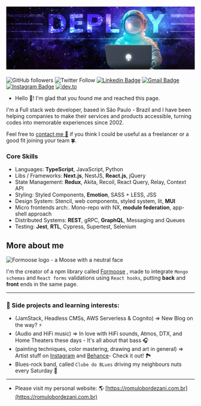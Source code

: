 ![Deploy](https://raw.githubusercontent.com/romulobordezani/romulobordezani/0aab7ea86101ee4ee73582575873d4cfcad5fed8/assets/deploy_cover.jpeg)
</br></br>
![GitHub followers](https://img.shields.io/github/followers/romulobordezani?label=Follow%20Me%21&style=social)
![Twitter Follow](https://img.shields.io/twitter/follow/romulobordezani?style=social)
[![Linkedin Badge](https://img.shields.io/badge/-Linkedin-0077B5?style=flat-square&logo=Linkedin&logoColor=white&link=https://www.linkedin.com/in/romulobordezani/)](https://www.linkedin.com/in/romulobordezani/) 
[![Gmail Badge](https://img.shields.io/badge/Gmail-c5392a?style=flat-square&logo=Gmail&logoColor=white&link=mailto:romulobordezani@gmail.com)](mailto:romulobordezani@gmail.com)
[![Instagram Badge](https://img.shields.io/badge/-Instagram-f797a5?style=flat-square&logo=Instagram&logoColor=white&link=https://www.instagram.com/mulo.art)](https://www.instagram.com/mulo.art)
[![dev.to](https://img.shields.io/badge/dev.to-romulobordezani-black)](https://dev.to/romulobordezani)

-  Hello 👋! I'm glad that you found me and reached this page. 

I'm a Full stack web developer, based in São Paulo - Brazil and I have been helping companies to make their services and products accessible, turning codes into memorable experiences since 2002. 

Feel free to [contact me 💌](mailto:romulobordezani@gmail.com) if you think I could be useful as a freelancer or a good fit joining your team 🍀.

### Core Skills
* Languages: **TypeScript**, JavaScript, Python
* Libs / Frameworks: **Next.js**, NestJS, **React.js**, jQuery
* State Management: **Redux**, Akita, Recoil, React Query, Relay, Context API
* Styling: Styled Components, **Emotion**, SASS + LESS, JSS
* Design System: Stencil, web components, styled system, lit, **MUI**
* Micro frontends arch:. Mono-repo with NX, **module federation**, app-shell approach
* Distributed Systems: **REST**, gRPC, **GraphQL**, Messaging and Queues
* Testing: **Jest**, **RTL**, Cypress, Supertest, Selenium

## More about me

<img src="https://raw.githubusercontent.com/romulobordezani/formoose/main/src/assets/Formoose-logo.svg" alt="Formoose logo - a Moose with a neutral face" width="200" />

I'm the creator of a npm library called [Formoose](https://github.com/romulobordezani/formoose) , made to integrate `Mongo schemas` and `React forms` validations using `React hooks`, putting **back** and **front** ends in the same page.

---

### 🌱 Side projects and learning interests:
  * (JamStack, Headless CMSs, AWS Serverless & Cognito) => New Blog on the way? ⚡️
  * (Audio and HiFi music) => In love with HiFi sounds, Atmos, DTX, and Home Theaters these days - It's all about that bass 🎧
  * (painting techniques, color mastering, drawing and art in general) => Artist stuff on [Instagram](https://www.instagram.com/mulo.art) and [Behance](https://www.behance.net/romulobordezani)- Check it out! 🏞️
  * Blues-rock band, called `Clube do BLues` driving my neighbours nuts every Saturday 🎸
    
---
- Please visit my personal website: 🌎 [https://romulobordezani.com.br](https://romulobordezani.com.br) 

